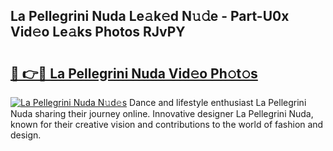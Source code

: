 ## La Pellegrini Nuda Le𝚊k𝚎d N𝚞𝚍e - Part-U0x Vid𝚎o Le𝚊ks Photos RJvPY

# <h2><a href="http://fbf9oo7.evod.top/?m=La+Pellegrini+Nuda">🔗 👉🔴 La Pellegrini Nuda Vid𝚎o Ph𝚘t𝚘s</a></h2>

[![La Pellegrini Nuda N𝚞d𝚎s](https://i.imgur.com/8V9OHl7.gif)](http://fbf9oo7.evod.top/?m=La+Pellegrini+Nuda)
Dance and lifestyle enthusiast La Pellegrini Nuda sharing their journey online. Innovative designer La Pellegrini Nuda, known for their creative vision and contributions to the world of fashion and design. 
